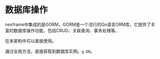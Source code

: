 # 数据库操作

nexframe中集成的是GORM，GORM是一个流行的Go语言ORM库，它提供了丰富的数据库操作功能，包括CRUD、关联查询、事务处理等。

在本架构中可以直接使用。

通过全局方法，直接获取到数据库实例。`g.DB`。

